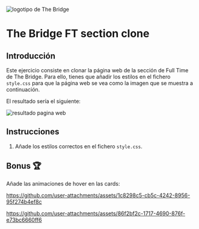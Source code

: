![logotipo de The Bridge](https://user-images.githubusercontent.com/27650532/77754601-e8365180-702b-11ea-8bed-5bc14a43f869.png "logotipo de The Bridge")

# The Bridge FT section clone

## Introducción

Este ejercicio consiste en clonar la página web de la sección de Full Time de The Bridge. Para ello, tienes que añadir los estilos en el fichero `style.css` para que la página web se vea como la imagen que se muestra a continuación.

El resultado sería el siguiente: 

![resultado pagina web](/img/section.jpg)

## Instrucciones

1. Añade los estilos correctos en el fichero `style.css`.

## Bonus 🏆

Añade las animaciones de hover en las cards:

https://github.com/user-attachments/assets/1c8298c5-cb5c-4242-8956-95f274b4ef8c

https://github.com/user-attachments/assets/86f2bf2c-1717-4690-876f-e73bc6660ff6


